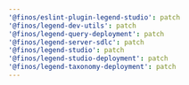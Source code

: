 ```yaml
---
'@finos/eslint-plugin-legend-studio': patch
'@finos/legend-dev-utils': patch
'@finos/legend-query-deployment': patch
'@finos/legend-server-sdlc': patch
'@finos/legend-studio': patch
'@finos/legend-studio-deployment': patch
'@finos/legend-taxonomy-deployment': patch
---
```

